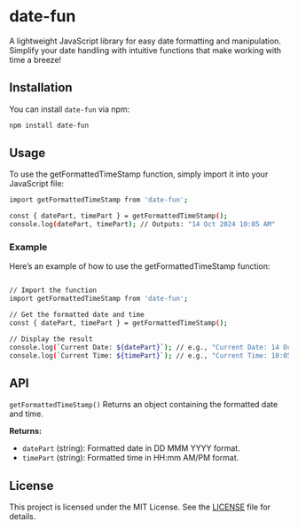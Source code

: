 # date-fun

A lightweight JavaScript library for easy date formatting and manipulation. Simplify your date handling with intuitive functions that make working with time a breeze!

## Installation

You can install `date-fun` via npm:

```bash
npm install date-fun
```

## Usage

To use the getFormattedTimeStamp function, simply import it into your JavaScript file:

```bash
import getFormattedTimeStamp from 'date-fun';

const { datePart, timePart } = getFormattedTimeStamp();
console.log(datePart, timePart); // Outputs: "14 Oct 2024 10:05 AM"

```

### Example

Here’s an example of how to use the getFormattedTimeStamp function:

```bash

// Import the function
import getFormattedTimeStamp from 'date-fun';

// Get the formatted date and time
const { datePart, timePart } = getFormattedTimeStamp();

// Display the result
console.log(`Current Date: ${datePart}`); // e.g., "Current Date: 14 Oct 2024"
console.log(`Current Time: ${timePart}`); // e.g., "Current Time: 10:05 AM"

```

## API

`getFormattedTimeStamp()`
Returns an object containing the formatted date and time.

**Returns:**

- `datePart` (string): Formatted date in DD MMM YYYY format.
- `timePart` (string): Formatted time in HH:mm AM/PM format.

## License

This project is licensed under the MIT License. See the [LICENSE](LICENSE) file for details.
